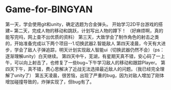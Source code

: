 # Game-for-BINGYAN
第一天，学会使用git和unity，确定选题为合金弹头。
开始学习2D平台游戏的搭建~
第二天，完成人物的移动和跳跃，计划写出人物的蹲下！
（好麻烦啊，真的能写完吗，网上查不出优质的资料）
第三天，大致学会了制作角色的射击之类的，开始准备完成以下两个项目--1.切换武器2.智能敌人
第四天凌晨，今天有大进步，学会了敌人子弹追踪，明天计划实现敌人智能ui（切换武器仍然不会）（ps：逐渐理解unity）白天继续。
第四天中午，芜湖，有星期天真不错，安心码了一上午，可以向上射击了，也修复了一些bug~下午学习敌人的移动和跟踪Player。
第四天下午，真不错，费心思解决了近战无法选择最近敌人的问题。（我已经完全理解了unity了）
第五天凌晨，很苦恼，出现了严重的bug，因为对敌人增加了刚体增加碰撞导致的，炸弹实现了，但bug有了。